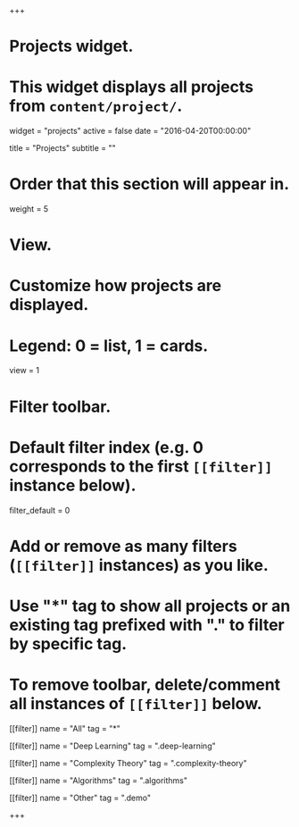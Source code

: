 +++
# Projects widget.
# This widget displays all projects from `content/project/`.
widget = "projects"
active = false
date = "2016-04-20T00:00:00"

title = "Projects"
subtitle = ""

# Order that this section will appear in.
weight = 5

# View.
# Customize how projects are displayed.
# Legend: 0 = list, 1 = cards.
view = 1

# Filter toolbar.

# Default filter index (e.g. 0 corresponds to the first `[[filter]]` instance below).
filter_default = 0

# Add or remove as many filters (`[[filter]]` instances) as you like.
# Use "*" tag to show all projects or an existing tag prefixed with "." to filter by specific tag.
# To remove toolbar, delete/comment all instances of `[[filter]]` below.
[[filter]]
  name = "All"
  tag = "*"
  
[[filter]]
  name = "Deep Learning"
  tag = ".deep-learning"

[[filter]]
  name = "Complexity Theory"
  tag = ".complexity-theory"

[[filter]]
  name = "Algorithms"
  tag = ".algorithms"



[[filter]]
  name = "Other"
  tag = ".demo"

+++

